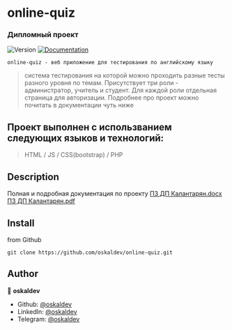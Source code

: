 # online-quiz
### Дипломный проект
<p>
  <img alt="Version" src="https://img.shields.io/badge/version-1.0.0-blue.svg?cacheSeconds=2592000" />
  <a href="https://github.com/oskaldev/online-quiz#readme" target="_blank">
    <img alt="Documentation" src="https://img.shields.io/badge/documentation-yes-brightgreen.svg" />
  </a>
</p>

`online-quiz - веб приложение для тестирования по английскому языку`
> система тестирования на которой можно проходить разные тесты разного уровня по темам. Присутствует три роли - администратор, учитель и студент. Для каждой роли отдельная страница для авторизации.
> Подробнее про проект можно почитать в документации чуть ниже

## Проект выполнен с использванием следующих языков и технологий:

   > HTML / JS / CSS(bootstrap) / PHP

## Description
Полная и подробная документация по проекту
[ПЗ ДП Калантарян.docx](https://github.com/oskaldev/online-quiz/files/11790669/default.docx)
[ПЗ ДП Калантарян.pdf](https://github.com/oskaldev/online-quiz/files/11790676/default.pdf)

## Install

from Github
```Github
git clone https://github.com/oskaldev/online-quiz.git
```

## Author

👤 **oskaldev**

* Github: [@oskaldev](https://github.com/oskaldev)
* LinkedIn: [@oskaldev](https://linkedin.com/in/oskaldev)
* Telegram: [@oskaldev](https://t.me/oskaldev)



